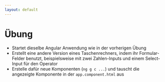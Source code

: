 ```yaml
---
layout: default
---
```


# Übung <SubHeading text="Angular Forms"/>

<div class="grid grid-cols-12 gap-6">
<div class="col-span-12">

- Startet dieselbe Angular Anwendung wie in der vorherigen Übung
- Erstellt eine andere Version eines Taschenrechners, indem ihr Formular-Felder benutzt, beispielsweise mit zwei Zahlen-Inputs und einem Select-Input für den Operator
- Erstelle dafür neue Komponenten (`ng g c ...`) und tauscht die angezeigte Komponente in der `app.component.html` aus

</div>
</div>

<PageNumber/>
